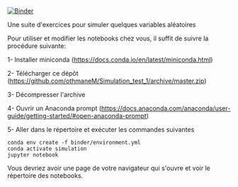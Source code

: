 [![Binder](https://mybinder.org/badge_logo.svg)](https://mybinder.org/v2/gh/othmaneM/Simulation_test_1/master)

Une suite d'exercices pour simuler quelques variables aléatoires

Pour utiliser et modifier les notebooks chez vous, il suffit de suivre la procédure suivante:

1- Installer miniconda (https://docs.conda.io/en/latest/miniconda.html)

2- Télécharger ce dépôt (https://github.com/othmaneM/Simulation_test_1/archive/master.zip)

3- Décompresser l'archive

4- Ouvrir un Anaconda prompt (https://docs.anaconda.com/anaconda/user-guide/getting-started/#open-anaconda-prompt)

5- Aller dans le répertoire et exécuter les commandes suivantes

```
conda env create -f binder/environment.yml
conda activate simulation
jupyter notebook
```

Vous devriez avoir une page de votre navigateur qui s'ouvre et voir le répertoire des notebooks.